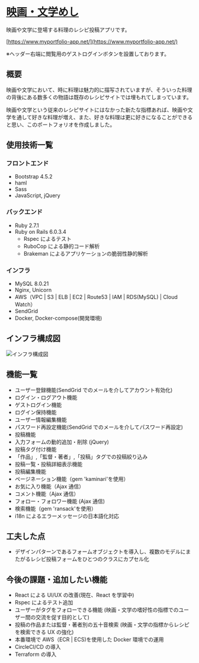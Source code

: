 # [映画・文学めし](https://www.myportfolio-app.net/)

映画や文学に登場する料理のレシピ投稿アプリです。

[https://www.myportfolio-app.net/](https://www.myportfolio-app.net/)

※ヘッダー右端に閲覧用のゲストログインボタンを設置しております。

## 概要

映画や文学において、時に料理は魅力的に描写されていますが、そういった料理の背後にある数多くの物語は既存のレシピサイトでは埋もれてしまっています。

映画や文学という従来のレシピサイトにはなかった新たな指標あれば、映画や文学を通して好きな料理が増え、また、好きな料理は更に好きになることができると思い、このポートフォリオを作成しました。

## 使用技術一覧

### フロントエンド

- Bootstrap 4.5.2
- haml
- Sass
- JavaScript, jQuery

### バックエンド

- Ruby 2.7.1
- Ruby on Rails 6.0.3.4
  - Rspec によるテスト
  - RuboCop による静的コード解析
  - Brakeman によるアプリケーションの脆弱性静的解析

### インフラ

- MySQL 8.0.21
- Nginx, Unicorn
- AWS（VPC | S3 | ELB | EC2 | Route53 | IAM | RDS(MySQL) | Cloud Watch）
- SendGrid
- Docker, Docker-compose(開発環境)

## インフラ構成図

![インフラ構成図](https://user-images.githubusercontent.com/67425779/99258575-1d620f00-285c-11eb-9073-c31442292060.png)

## 機能一覧

- ユーザー登録機能(SendGrid でのメールを介してアカウント有効化)
- ログイン・ログアウト機能
- ゲストログイン機能
- ログイン保持機能
- ユーザー情報編集機能
- パスワード再設定機能(SendGrid でのメールを介してパスワード再設定)
- 投稿機能
- 入力フォームの動的追加・削除 (jQuery)
- 投稿タグ付け機能
- 「作品」,「監督・著者」,「投稿」タグでの投稿絞り込み
- 投稿一覧・投稿詳細表示機能
- 投稿編集機能
- ページネーション機能（gem 'kaminari'を使用）
- お気に入り機能（Ajax 通信）
- コメント機能（Ajax 通信）
- フォロー・フォロワー機能 (Ajax 通信)
- 検索機能（gem 'ransack'を使用）
- i18n によるエラーメッセージの日本語化対応

## 工夫した点

- デザインパターンであるフォームオブジェクトを導入し、複数のモデルにまたがるレシピ投稿フォームをひとつのクラスにカプセル化

## 今後の課題・追加したい機能

- React による UI/UX の改善(現在、React を学習中)
- Rspec によるテスト追加
- ユーザーがタグをフォローできる機能
  (映画・文学の嗜好性の指標でのユーザー間の交流を促す目的として)
- 投稿の作品または監督・著者別の五十音検索
  (映画・文学の指標からレシピを検索できる UX の強化)
- 本番環境で AWS（ECR | ECS)を使用した Docker 環境での運用
- CircleCI/CD の導入
- Terraform の導入
